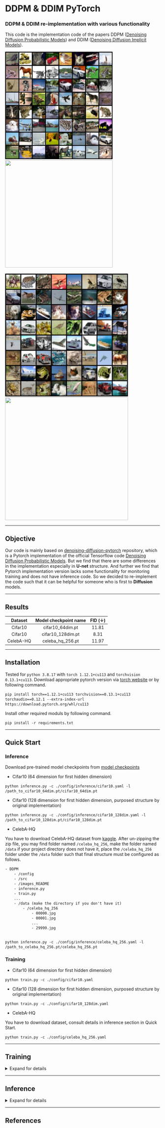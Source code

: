 # DDPM & DDIM PyTorch
### DDPM & DDIM re-implementation with various functionality

This code is the implementation code of the papers DDPM ([Denoising Diffusion Probabilistic Models](https://arxiv.org/abs/2006.11239)) 
and DDIM ([Denoising Diffusion Implicit Models](https://arxiv.org/abs/2010.02502)).

<img src="./images_README/cifar10_128_ex1.png" height="350" width="350"> &nbsp; &nbsp; &nbsp;
<img src="./images_README/cifar10_128_ex1.gif" height="350" width="350">
<br><br>
<img src="./images_README/cifar10_128_ex2.png" height="400" width="400"> &nbsp; &nbsp; &nbsp;
<img src="./images_README/cifar10_128_ex2.gif" height="400" width="400">

---
## Objective

Our code is mainly based on [denoising-diffusion-pytorch](https://github.com/lucidrains/denoising-diffusion-pytorch)
repository, which is a Pytorch implementation of the official Tensorflow code
[Denoising Diffusion Probabilistic Models](https://github.com/hojonathanho/diffusion). But we find that there are some
differences in the implementation especially in **U-net** structure. And further we find that Pytorch implementation 
version lacks some functionality for monitoring training and does not have inference code. So we decided to
re-implement the code such that it can be helpful for someone who is first to **Diffusion** models.

---
## Results

|  Dataset  | Model checkpoint name | FID (↓) | 
|:---------:|:---------------------:|:-------:|
|  Cifar10  |   cifar10_64dim.pt    |  11.81  |
|  Cifar10  |   cifar10_128dim.pt   |  8.31   |
| CelebA-HQ |   celeba_hq_256.pt    |  11.97  |

---
## Installation
Tested for ```python 3.8.17``` with ```torch 1.12.1+cu113``` and ```torchvision 0.13.1+cu113```.
Download appropriate pytorch version via [torch website](https://pytorch.org/get-started/previous-versions/#v1121) or by following command.
```
pip install torch==1.12.1+cu113 torchvision==0.13.1+cu113 torchaudio==0.12.1 --extra-index-url https://download.pytorch.org/whl/cu113
```
Install other required moduls by following command.
```
pip install -r requirements.txt
```

---
## Quick Start
### Inference
Download pre-trained model checkpoints from [model checkpoints](https://drive.google.com/drive/folders/1YdFQEb3d7rInRVVLLN3VZu-fI0qq15pG?usp=sharing)

- Cifar10 (64 dimension for first hidden dimension)
```commandline
python inference.py -c ./config/inference/cifar10.yaml -l /path_to_cifar10_64dim.pt/cifar10_64dim.pt
```
- Cifar10 (128 dimension for first hidden dimension, purposed structure by original implementation)
```commandline
python inference.py -c ./config/inference/cifar10_128dim.yaml -l /path_to_cifar10_128dim.pt/cifar10_128dim.pt
```
- CelebA-HQ

You have to download CelebA-HQ dataset from [kaggle](https://www.kaggle.com/datasets/badasstechie/celebahq-resized-256x256/).
After un-zipping the zip file, you may find folder named ```/celeba_hq_256```, make the folder named ```/data``` if your 
project directory does not have it, place the ```/celeba_hq_256``` folder under the ```/data``` folder such that final
structure must be configured as follows.
```
- DDPM
    - /config
    - /src
    - /images_README
    - inference.py
    - train.py
    ...
    - /data (make the directory if you don't have it)
        - /celeba_hq_256
            - 00000.jpg
            - 00001.jpg
            ...
            - 29999.jpg
    
```

```commandline
python inference.py -c ./config/inference/celeba_hq_256.yaml -l /path_to_celeba_hq_256.pt/celeba_hq_256.pt
```

### Training

- Cifar10 (64 dimension for first hidden dimension)
```commandline
python train.py -c ./config/cifar10.yaml
```
- Cifar10 (128 dimension for first hidden dimension, purposed structure by original implementation)
```commandline
python train.py -c ./config/cifar10_128dim.yaml
```
- CelebA-HQ

You have to download dataset, consult details in inference section in Quick Start.

```commandline
python train.py -c ./config/celeba_hq_256.yaml
```

---
## Training

<details>
<summary>Expand for details</summary>

To train the diffusion model, first thing you have to do is to configure your training settings by making configuration
file. You can find some example inside the folder ```./config```. I will explain how to configure your training using
```./config/cifar10_example.yaml``` file and ```./config/cifar10_torch_example.yaml``` file.
Inside the ```cifar10_example.yaml``` you may find 4 primary section, ```type, unet, ddim, trainer```. 

We will first look at ```trainer``` section which is configured as follows.

```yaml
dataset: cifar10
batch_size: 128
lr: 0.0002
total_step: 600000
save_and_sample_every: 2500
num_samples: 64
fid_estimate_batch_size: 128
ddpm_fid_score_estimate_every: null
ddpm_num_fid_samples: null
tensorboard: true
clip: both
```
- ```dataset```: You can give Dataset name which is available by ```torchvision.datasets```. You can find some Datasets provided
by torchvision in this [website](https://pytorch.org/vision/stable/datasets.html). If you want to use torchvision's
Dataset just provide the dataset name, for example ```cifar10```. Currently, tested datasets are ```cifar10```. 
Or if you want to use custom datasets which you have prepared, you have to pass the path to the folder which is containing
images 


- ```batch_size, lr, total_step```: You can find the values used by DDPM author in the [DDPM paper](https://arxiv.org/abs/2006.11239)
Appendix B. total_step means total training step, for example DDPM author trained cifar10 model with 800K steps.


- ```save_and_sample_every```: The interval to which save the model and generated samples. For example in this case, 
for every 2500 steps trainer will save the model weights and also generate some sample images to visualize the training progress.


- ```num_samples```: When sampling the images evey ```save_and_sample_every``` steps, trainer will sample total ```num_samples``` 
images and save it to one large image containing each sampled images where one large image have (num_samples)**0.5 rows and
columns. So ```num_samples``` must be square number ex) 25, 36, 49, 64, ...


- ```fid_estimate_batch_size```: Batch size for sampling images for FID calculation. This batch size will be applied to
DDPM sampler as well as DDIM samplers. If you cannot decide the value, just setting this value equal to ```batch_size``` will
be fine.


- ```ddpm_fid_score_estimate_every```: Step interval for FID calculation using DDPM sampler. If set to null, FID score
will not be calculated with DDPM sampling. If you use DDPM sampling for FID calculation, i.e. setting this value other than null, 
it can be very time-consuming, ***so it is wise to set this value to null***, and use DDIM sampler for 
FID calculation (Using DDIM sampler is explained below). But anyway you can calculate FID score with DDPM sampler if you **insist**.


- ```ddpm_num_fid_samples```: Number of sampling images for FID calculation using DDPM sampler. If you set 
```ddpm_fid_score_estimate_every``` to null, i.e. not using DDPM sampler for FID calculation, then this value will
be just ignored.


- ```tensorboard```: If set to true, then you can monitor training progress such as loss, FID value, and sampled images,
during training, with the tensorboard.


- ```clip```: It must be one of [both, true, false]. This is related to sampling of x_{t-1} from p_{theta}(x_{t-1} | x_t).
There are two ways to sample x_{t-1}.
One way is to follow paper and this corresponds to line 4 in Algorithm 2 in DDPM paper. (```clip==False```)
Another way is to clip(or clamp) the predicted x_0 to -1 ~ 1 for better sampling result.
To clip the x_0 to out desired range, we cannot directly apply (11) to sample x_{t-1}, rather we have to
calculate predicted x_0 using (4) and then calculate mu in (7) using that predicted x_0. Which is exactly
same calculation except for clipping.
As you might easily expect, using clip leads to better sampling result since it
restricts sampled images range to -1 ~ 1. So for the better sampling result, it is strongly suggested 
setting ```clip``` to true. If ```clip==both``` then sampling is done twice, one done with
```clip==True``` and the other done with ```clip==False```.
[Reference](https://github.com/hojonathanho/diffusion/issues/5)

---

Now we will look at ```type, unet``` section which is configured as follows.

```yaml
# ```./config/cifar10_example.yaml```
type: original
unet:
  dim: 64
  image_size: 32
  dim_multiply:
  - 1
  - 2
  - 2
  - 2
  attn_resolutions:
  - 16
  dropout: 0.1
  num_res_blocks: 2
```

```yaml
# ```./config/cifar10_torch_example.yaml```
type: torch
unet:
  dim: 64
  image_size: 32
  dim_multiply:
  - 1
  - 2
  - 2
  - 2
  full_attn:
  - false
  - true
  - false
  - false
  attn_heads: 4
  attn_head_dim: 32
```

-```type```: It must be one of [original, torch]. ***original*** will use U-net structure which was originally suggested by
Jonathan Ho. So it's structure will be the one used in [Denoising Diffusion Probabilistic Models](https://github.com/hojonathanho/diffusion)
which is an official version written in Tensorflow. ***torch*** will use U-net structure which was suggested by 
[denoising-diffusion-pytorch](https://github.com/lucidrains/denoising-diffusion-pytorch) which is a transcribed version of
official Tensorflow version. 

I have separated those two because there structure differs significantly. To name a few, following is the difference of
those two U-net structure.
1. official version use self Attention where the feature map resolution at each U-net level 
   is in ```attn_resolutions```. In the DDPM paper you can find that they used self Attention at the 16X16 resolution, 
   and this is why ```attn_resolutions``` is by default ```[16, ]```

   On the other hand, Pytorch transcribed version use Linear Attention and multi-head self Attention. They use
   multi-head self Attention at the U-net level where ```full_attn``` is true and Linear Attention at the 
   rest of the U-net level. So in this particular case, they used multi-head self Attention at the U-net level 1 (I will 
denote U-net level as 0, 1, 2, 3, ...) and the Linear Attention at the U-net level 0, 2, 3.

-```unet.dim```: This is related to the hidden channel dimension of feature map at each U-net model. You can find more
detail right below.

-```unet.dim_multiply```: ```len(dim_multiply)``` will be the depth of U-net model with at each level i, the dimension
        of channel will be ```dim * dim_multiply[i]```. If the input image shape is [H, W, 3] then at the lowest level,
        feature map shape will be [H/(2^(len(dim_multiply)-1), W/(2^(len(dim_multiply)-1), dim*dim_multiply[-1]]
        if not considering U-net down-up path connection.

-```unet.image_size```: Size of the input image. Image will be resized and cropped if ```image_size``` does not
equal to actual input image size. Expected to be ```Integer```, I have not tested for non-square images.

-```unet.attn_resolution / unet.full_attn```: Explained above. Since ```attn_resolution``` value 
must equal to the resolution value of feature map where you want to apply self Attention, you have to carefully 
calculate desired resolution value. In the case of ```full_attn```, it is related to applying particular Attention mechanism at each
level, it must satisfy ```len(full_attn) == len(dim_multiply)```

-```unet.num_res_blocks```: Number of ResnetBlock at each level. In downward path, at each level, there will be
num_res_blocks amount of ResnetBlock module and in upward path, at each level, there will be
(num_res_blocks+1) amount of ResnetBlock module.

-```unet.attn_heads, unet.attn_head_dim```: In the torch implementation it uses multi-head-self-Attention. attn_head is 
the # of head. It corresponds to h in "Attention is all you need" paper. See section 3.2.2
attn_head_dim is the dimension of each head. It corresponds to d_k in Attention paper.

---

Lastly we will look at ```ddim``` section which is configured as follows.


```yaml
ddim:
  0:
    ddim_sampling_steps: 20
    sample_every: 5000
    calculate_fid: true
    num_fid_sample: 6000
    eta: 0
    save: true
  1:
    ddim_sampling_steps: 50
    sample_every: 50000
    calculate_fid: true
    num_fid_sample: 6000
    eta: 0
    save: true
  2:
    ddim_sampling_steps: 20
    sample_every: 100000
    calculate_fid: true
    num_fid_sample: 60000
    eta: 0
    save: true
```

There are 3 subsection (0, 1, 2) which means it will use 3 DDIM Sampler for sampling image 
and FID calculation during training. The name of each subsection, which are 0, 1, 2,
is not important. Each DDIM Sampler name will be set to ```DDIM_{index}_steps{ddim_sampling_steps}_eta{eta}``` no matter
what the name of each subsection is set in configuration file.

-```ddim_sampling_steps```: The number of de-noising steps for DDIM sampling. In DDPM they used 1000 steps for sampling images. But
in DDIM we can control the total number of de-noising steps for generating images. If this value is set to 20,
then the speed of generating image will be 50 times faster than DDPM sampling. Preferred value would be 10~100.

-```sample_every```: This control how often sampling be done with particular sampler. If set to 5000 then
every 5000 steps, this sampler will be activated for sampling images. So if total training step is 50000, there will be 
total 10 sampling action.

-```calculata_fid```: Whether to calculate FID 

-```num_fid_sample```: Only valid if ```calculate_fid``` is set to true. This control how many sampled images to use for 
FID calculation. The speed of FID calculation for particular sampler will be inversely 
proportional to (ddim_sanmpling_steps * num_fid_sample)

-```eta```: Hyperparameter to control the stochasticity, see (16) in DDIM paper.
        0: deterministic(DDIM) , 1: fully stochastic(DDPM)

-```save```: Whether to save the model checkpoint based on FID value calculated by particular sampler. If set to true
then model checkpoint will be saved on ```.pt``` file when model achieve the best
FID value for particular sampler.

---

Now we are finished setting configuration file and the training the model can be done by following command.

```commandline
python train.py -c /path_to_config_file/configuration_file.yaml 
```
[Mandatory]

    -c, --config : Path to configuration file. Path must include file name with extension .yaml

[Optional]

    -l, --load : Path to model checkpoint. Path must include file name with extension .pt
    You can resume training by using this option.
    -t, --tensorboard : Path to tensorboard folder. If you resume training and want to restore previous tensorboard, set 
    this option to previously generated tensorboard folder.
    --exp_name : Name for experiment. If not set, current time will be set as experiment name.
    --cpu_percentage : Float value from 0.0 to 1.0, default value 0.0 It is used to control the num_workers parameter for DataLoader. 
    num_workers will be set to "Number of CPU available for your device * cpu_percentage". In Windows sometimes setting 
    this value other than 0.0 yields unexpected behavior or failure to train the model. So if you have problem triaining
    the model in Windows, do not change this value.
    --no_prev_ddim_setting : If set, store true. If you have changed DDIM setting, for example change the 
    number of DDIM sampler or change the sampling steps for DDIM sampler, set this option.
</details>

---
## Inference

<details>
<summary>Expand for details</summary>

To inference the diffusion model, first thing you have to do is to configure your inference settings by making configuration
file. You can find some example inside the folder ```./config/inference```. I will explain how to configure your inference using
```./config/inference/cifar10.yaml``` file 
Inside the file you may find 4 primary section, ```type, unet, ddim, inferencer```. ```type, unet``` must match the 
configuration for the training. On the other hand, ```ddim``` section need not match to the configuration for the
training. One thing to notice is that ```sample_every, save``` option will not be used in inference for DDIM. We
are left with ```inferencer``` section.

```yaml
inferencer:
  dataset: cifar10
  batch_size: 128
  clip: true
  num_samples_per_image: 64
  num_images_to_generate: 2
  ddpm_fid_estimate: true
  ddpm_num_fid_samples: 60000
  return_all_step: true
  make_denoising_gif: true
  num_gif: 50
```

-```dataset, batch_size, clip```: Same meaning as in configuration file for training.

-```num_samples_per_image```: Same meaning as ```num_samples``` in configuration file for training.
Sampler will sample total ```num_samples_per_image``` images and save it to one large image containing each sampled images 
where one large image have (num_samples)**0.5 rows and columns. So ```num_samples_per_image``` must be square number ex) 25, 36, 49, 64, ...

-```num_images_to_generate```: How many large merged image to generate. So if this value is set to 2 then there will be
2 large image with each image containing ```num_samples_per_image``` sampled sub images.

-```ddpm_fid_estimate, ddpm_num_fid_samples```: Whether to calculate FID value for DDPM sampler. And if ```ddpm_fid_estimate```
is set to true, ```ddpm_num_fid_samples``` decides the number of sampling images for calculating FID value.

-```return_all_steps```: Whether to return all the images during de-noising steps. So in DDPM sampler, during 1000 
de-noising steps all the intermediate images will be returned. In the case of DDIM sampler, ```ddim_sampling_steps``` images
will be returned.

-```make_denoising_gif```:  Whether to make gif which contains de-noising process visually. To make denoising gif,
```return_all_steps``` must set to true.

-```num_gif```: Number of images to make gif which contains de-noising process visually. Intermediate denoised image
will be sampled evenly with ```num_gif``` images to make denoising gif.

---

Now we are finished setting configuration file and the inferencing can be done by following command.

```commandline
python inference.py -c /path_to_config_file/configuration_file.yaml -l /path_to_model_checkpoint_file/model_checkpoint.pt
```

[Mandatory]

    -c, --config : Path to configuration file. Path must include file name with extension .yaml
    -l, --load : Path to model checkpoint. Path must include file name with extension .pt
</details>

---
## References

